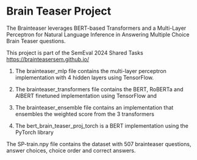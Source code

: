 # Brain Teaser Project
The Brainteaser leverages BERT-based Transformers and a Multi-Layer Perceptron for Natural Language Inference in Answering Multiple Choice Brain Teaser questions. 

This project is part of the SemEval 2024 Shared Tasks https://brainteasersem.github.io/ 

1. The brainteaser_mlp file contains the multi-layer perceptron implementation with 4 hidden layers using TensorFlow. 

2. The brainteaser_transformers file contains the BERT, RoBERTa and AlBERT finetuned implementation using TensorFlow and 

3. The brainteaser_ensemble file contains an implementation that ensembles the weighted score from the 3 transformers
   
4. The bert_brain_teaser_proj_torch is a BERT implementation using the PyTorch library

The SP-train.npy file contains the dataset with 507 brainteaser questions, answer choices, choice order and correct answers.

